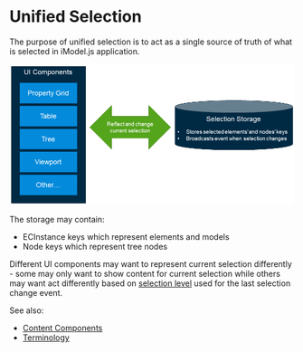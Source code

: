 # Unified Selection

The purpose of unified selection is to act as a single source of truth of what is selected in iModel.js application.

![selection storage](./selection-storage.png "Selection storage")

The storage may contain:
- ECInstance keys which represent elements and models
- Node keys which represent tree nodes

Different UI components may want to represent current selection
differently - some may only want to show content for current selection while others may want act differently based on
[selection level](./Terminology.md#selection-level) used for the
last selection change event.

See also:
- [Content Components](./ContentComponents.md)
- [Terminology](./Terminology.md)
